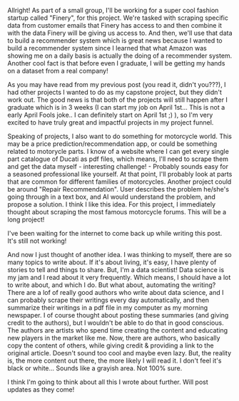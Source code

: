 
Allright! As part of a small group, I'll be working for a super cool fashion startup called "Finery", for this project. We're tasked with scraping specific data from customer emails that Finery has access to and then combine it with the data Finery will be giving us access to. And then, we'll use that data to build a recommender system which is great news because I wanted to build a recommender system since I learned that what Amazon was showing me on a daily basis is actually the doing of a recommender system. Another cool fact is that before even I graduate, I will be getting my hands on a dataset from a real company! 

As you may have read from my previous post (you read it, didn't you???), I had other projects I wanted to do as my capstone project, but they didn't work out. The good news is that both of the projects will still happen after I graduate which is in 3 weeks (I can start my job on April 1st... This is not a early April Fools joke.. I can definitely start on April 1st ;) ), so I'm very excited to have truly great and impactful projects in my project funnel. 

Speaking of projects, I also want to do something for motorcycle world. This may be a price prediction/recommendation app, or could be something related to motorycle parts. I know of a website where I can get every single part catalogue of Ducati as pdf files, which means, I'll need to scrape them and get the data myself - interesting challenge! - Probably sounds easy for a seasoned professional like yourself. At that point, I'll probably look at parts that are common for different families of motorcycles. Another project could be around "Repair Recommendation". User describes the problem he/she's going through in a text box, and AI would understand the problem, and propose a solution. I think I like this idea. For this project, I immediately thought about scraping the most famous motorcycle forums. This will be a long project!

I've been waiting for the internet to come back up while writing this post. It's still not working!

And now I just thought of another idea. I was thinking to myself, there are so many topics to write about. If it's about living, it's easy, I have plenty of stories to tell and things to share. But, I'm a data scientist! Data science is my jam and I read about it very frequently. Which means, I should have a lot to write about, and which I do. But what about, automating the writing? There are a lof of really good authors who write about data science, and I can probably scrape their writings every day automatically, and then summarize their writings in a pdf file in my computer as my morning newspaper. I of course thought about posting these summaries (and giving credit to the authors), but I wouldn't be able to do that in good conscious. The authors are artists who spend time creating the content and educating new players in the market like me. Now, there are authors, who basically copy the content of others, while giving credit & providing a link to the original article. Doesn't sound too cool and maybe even lazy. But, the reality is, the more content out there, the more likely I will read it. I don't feel it's black or white... Sounds like a grayish area. Not 100% sure. 

I think I'm going to think about all this I wrote about further. Will post updates as they come!

